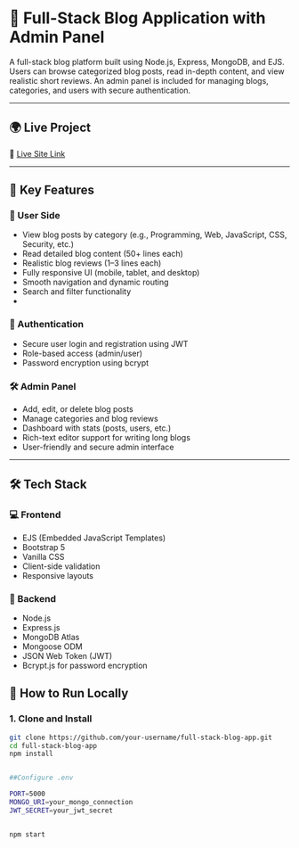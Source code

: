 # 📝 Full-Stack Blog Application with Admin Panel

A full-stack blog platform built using Node.js, Express, MongoDB, and EJS. Users can browse categorized blog posts, read in-depth content, and view realistic short reviews. An admin panel is included for managing blogs, categories, and users with secure authentication.

---

## 🌍 Live Project

🔗 [Live Site Link](https://full-stack-blog-application-with-admin.onrender.com)

---

## 🌟 Key Features

### 👥 User Side
- View blog posts by category (e.g., Programming, Web, JavaScript, CSS, Security, etc.)
- Read detailed blog content (50+ lines each)
- Realistic blog reviews (1–3 lines each)
- Fully responsive UI (mobile, tablet, and desktop)
- Smooth navigation and dynamic routing
- Search and filter functionality
- 
### 🔐 Authentication
- Secure user login and registration using JWT
- Role-based access (admin/user)
- Password encryption using bcrypt

### 🛠 Admin Panel
- Add, edit, or delete blog posts
- Manage categories and blog reviews
- Dashboard with stats (posts, users, etc.)
- Rich-text editor support for writing long blogs
- User-friendly and secure admin interface

---

## 🛠️ Tech Stack

### 💻 Frontend
- EJS (Embedded JavaScript Templates)
- Bootstrap 5
- Vanilla CSS
- Client-side validation
- Responsive layouts

### 🔧 Backend
- Node.js
- Express.js
- MongoDB Atlas
- Mongoose ODM
- JSON Web Token (JWT)
- Bcrypt.js for password encryption


## 🚀 How to Run Locally

### 1. Clone and Install

```bash
git clone https://github.com/your-username/full-stack-blog-app.git
cd full-stack-blog-app
npm install


##Configure .env

PORT=5000
MONGO_URI=your_mongo_connection
JWT_SECRET=your_jwt_secret


npm start
